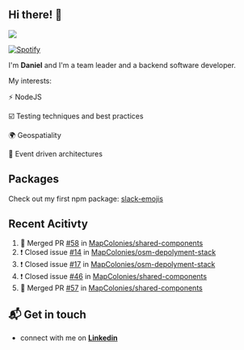 ## Hi there! 👋

<p>
  <img src="https://github-readme-stats.vercel.app/api?username=syncush&theme=tokyonight">
</p>

[![Spotify](https://novatorem-rust.vercel.app/api/spotify)](https://open.spotify.com/user/syncush)

I'm **Daniel** and I'm a team leader and a backend software developer.

My interests:

⚡ NodeJS

☑️ Testing techniques and best practices

🌍 Geospatiality

🧠 Event driven architectures

## Packages
Check out my first npm package: [slack-emojis](https://www.npmjs.com/package/slack-emojis)

## Recent Acitivty
<!--START_SECTION:activity-->
1. 🎉 Merged PR [#58](https://github.com//MapColonies/shared-components/pull/58) in [MapColonies/shared-components](https://github.com//MapColonies/shared-components)
2. ❗️ Closed issue [#14](https://github.com//MapColonies/osm-depolyment-stack/issues/14) in [MapColonies/osm-depolyment-stack](https://github.com//MapColonies/osm-depolyment-stack)
3. ❗️ Closed issue [#17](https://github.com//MapColonies/osm-depolyment-stack/issues/17) in [MapColonies/osm-depolyment-stack](https://github.com//MapColonies/osm-depolyment-stack)
4. ❗️ Closed issue [#46](https://github.com//MapColonies/shared-components/issues/46) in [MapColonies/shared-components](https://github.com//MapColonies/shared-components)
5. 🎉 Merged PR [#57](https://github.com//MapColonies/shared-components/pull/57) in [MapColonies/shared-components](https://github.com//MapColonies/shared-components)
<!--END_SECTION:activity-->

## 📬 Get in touch

* connect with me on [**Linkedin**](https://www.linkedin.com/in/daniel-hermon-927372144/)
